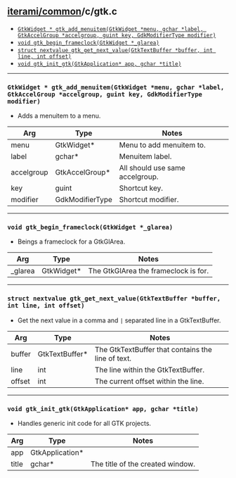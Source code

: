 [iterami/common](https://github.com/iterami/Documentation.htm/blob/gh-pages/common/README.md)/c/gtk.c
-----------------------------------------------------------------------------------------------------

* [`GtkWidget * gtk_add_menuitem(GtkWidget *menu, gchar *label, GtkAccelGroup *accelgroup, guint key, GdkModifierType modifier)`](#)
* [`void gtk_begin_frameclock(GtkWidget *_glarea)`](#)
* [`struct nextvalue gtk_get_next_value(GtkTextBuffer *buffer, int line, int offset)`](#)
* [`void gtk_init_gtk(GtkApplication* app, gchar *title)`](#)

---

### `GtkWidget * gtk_add_menuitem(GtkWidget *menu, gchar *label, GtkAccelGroup *accelgroup, guint key, GdkModifierType modifier)`
* Adds a menuitem to a menu.

Arg        | Type            | Notes
-----------|-----------------|--------------------------------
menu       | GtkWidget*      | Menu to add menuitem to.
label      | gchar*          | Menuitem label.
accelgroup | GtkAccelGroup*  | All should use same accelgroup.
key        | guint           | Shortcut key.
modifier   | GdkModifierType | Shortcut modifier.

---

### `void gtk_begin_frameclock(GtkWidget *_glarea)`
* Beings a frameclock for a GtkGlArea.

Arg     | Type       | Notes
--------|------------|-------------------------------------
_glarea | GtkWidget* | The GtkGlArea the frameclock is for.

---

### `struct nextvalue gtk_get_next_value(GtkTextBuffer *buffer, int line, int offset)`
* Get the next value in a comma and `|` separated line in a GtkTextBuffer.

Arg    | Type           | Notes
-------|----------------|--------------------------------------------------
buffer | GtkTextBuffer* | The GtkTextBuffer that contains the line of text.
line   | int            | The line within the GtkTextBuffer.
offset | int            | The current offset within the line.

---

### `void gtk_init_gtk(GtkApplication* app, gchar *title)`
* Handles generic init code for all GTK projects.

Arg   | Type            | Notes
------|-----------------|--------------------------------------------------
app   | GtkApplication* |
title | gchar*          | The title of the created window.
